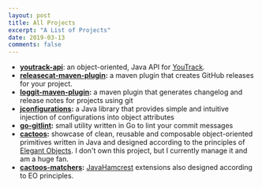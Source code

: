 ```yaml
---
layout: post
title: All Projects
excerpt: "A List of Projects"
date: 2019-03-13
comments: false
---
```


* **[youtrack-api](https://llorllale.github.io/youtrack-api)**: an object-oriented, Java API for [YouTrack](https://www.jetbrains.com/youtrack/).
* **[releasecat-maven-plugin](https://llorllale.github.io/releasecat-maven-plugin):**  a maven plugin that creates GitHub releases for your project. 
* **[loggit-maven-plugin](https://llorllale.github.io/loggit-maven-plugin):** a maven plugin that generates changelog and release notes for projects using git
* **[jconfigurations](http://llorllale.github.io/jconfigurations):** a Java library that provides simple and intuitive injection of configurations into object attributes
* **[go-gitlint](https://github.com/llorllale/go-gitlint):** small utility written in Go to lint your commit messages
* **[cactoos](https://github.com/yegor256/cactoos):** showcase of clean, reusable and composable object-oriented primitives written in Java and designed according to the principles of [Elegant Objects](https://www.elegantobjects.org/#principles). I don't own this project, but I currently manage it and am a huge fan.
* **[cactoos-matchers](https://github.com/llorllale/cactoos-matchers):** [JavaHamcrest](http://hamcrest.org/JavaHamcrest/) extensions also designed according to EO principles.

